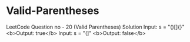 # Valid-Parentheses
LeetCode Question no - 20 (Valid Parentheses)  Solution  Input: s = "()[]{}"  &lt;b>Output: true&lt;/b> Input: s = "(]"  &lt;b>Output: false&lt;/b>
